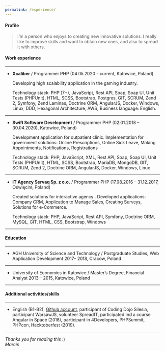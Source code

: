 ```yaml
---
permalink: /experience/
---
```



#### Profile
> I’m a person who enjoys to creating new innovative solutions. I really like to improve skills and want to obtain new ones, and also to spread it with others.  



#### Work experience
---
* **Xcaliber** / Programmer PHP (04.05.2020 - current, Katowice, Poland)

    Developing high scalability application in the gaming industry.

    Technology stack: PHP (7+), JavaScript, Rest API, Soap, Soap UI, Unit Tests (PHPUnit), HTML, SCSS, Bootstrap, Postgres, GIT, SCRUM, Zend 2, Symfony, Zend Laminas, Doctrine ORM, AngularJS, Docker, Windows, Linux, DDD, Hexagonal Architecture, AWS, Business language: English.

---

* **Swift Software Development** / Programmer PHP (02.01.2018 – 30.04.2020), Katowice, Poland)

    Development application for outpatient clinic. Implementation for government solutions: Online Prescriptions, Online Sick Leave, Making Appointments, Notifications, Registrations

    Technology stack: PHP, JavaScript, XML, Rest API, Soap, Soap UI, Unit Tests (PHPUnit), HTML, SCSS, Bootstrap, MariaDB, MongoDB, GIT, SCRUM, Zend 2, Doctrine ORM, AngularJS, Docker, Windows, Linux

---
* **IT Agency Servaq Sp. z o.o.** / Programmer PHP (17.08.2016 – 31.12.2017, Oświęcim, Poland)

    Created solutions for interactive agency . Developed applications: Company CRM, Application to Manage Sales, Creating Surveys, Solutions for e-Commerce.

    Technology stack: PHP, JavaScript, Rest API, Symfony, Doctrine ORM, MySQL, GIT, HTML, CSS, Bootstrap, Windows  

---
#### Education
---
* AGH University of Science and Technology / Postgraduate Studies, Web Application Development
2017– 2018, Cracow, Poland  

---
* University of Economics in Katowice / Master’s Degree, Financial Analyst
2013 – 2015, Katowice, Poland

---

#### Additional activities/skills

---
* English (B1-B2), [Github account](https://github.com/MarcinGladkowski), participant of Coding Dojo Silesia, participant  WarsawJS, volunteer SpreadIT, participated ind a course Angular in Space (2018), participant in 4Developers, PHPSummit, PHPcon, Hacktoberfest (2019).

---

_Thanks you for reading this_ :)  
_Marcin_